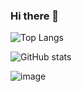 ### Hi there 👋

<!--
**pcrdll/pcrdll** is a ✨ _special_ ✨ repository because its `README.md` (this file) appears on your GitHub profile.

Here are some ideas to get you started:

- 🔭 I’m currently working on ...
- 🌱 I’m currently learning ...
- 👯 I’m looking to collaborate on ...
- 🤔 I’m looking for help with ...
- 💬 Ask me about ...
- 📫 How to reach me: ...
- 😄 Pronouns: ...
- ⚡ Fun fact: ...
-->


![Top Langs](https://github-readme-stats.vercel.app/api/top-langs/?username=pcrdll&theme=tokyonight&hide=PHP)

![GitHub stats](https://github-readme-stats.vercel.app/api?username=pcrdll&show_icons=true&theme=tokyonight)


![image](https://github-readme-stats.vercel.app/api/top-langs/?username=pcrdll&layout=compact&langs_count=8&hide_border=true&title_color=000000&icon_color=000000&text_color=000000&bg_color=ffffff)


